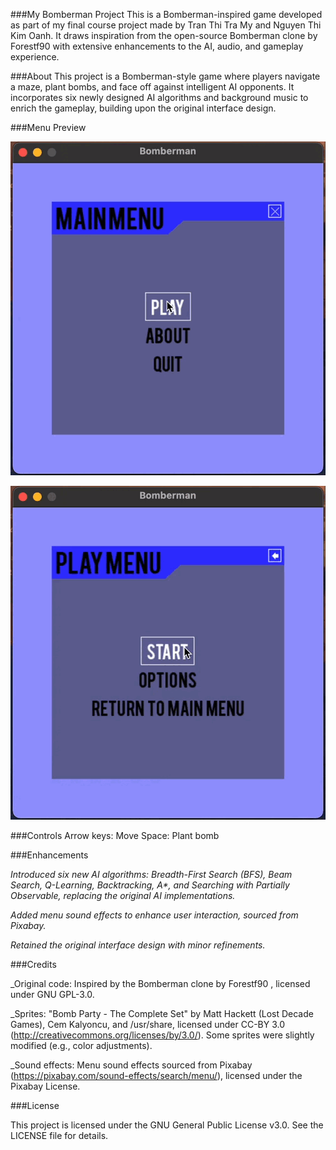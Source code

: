 ###My Bomberman Project
This is a Bomberman-inspired game developed as part of my final course project made by Tran Thi Tra My and Nguyen Thi Kim Oanh. It draws inspiration from the open-source Bomberman clone by Forestf90 with extensive enhancements to the AI, audio, and gameplay experience.

###About
This project is a Bomberman-style game where players navigate a maze, plant bombs, and face off against intelligent AI opponents. It incorporates six newly designed AI algorithms and background music to enrich the gameplay, building upon the original interface design.


###Menu Preview

![menu GIF](menu.gif)

![map GIF](map.gif)

###Controls
Arrow keys: Move
Space: Plant bomb

###Enhancements

_Introduced six new AI algorithms: Breadth-First Search (BFS), Beam Search, Q-Learning, Backtracking, A*, and Searching with Partially Observable, replacing the original AI implementations._

_Added menu sound effects to enhance user interaction, sourced from Pixabay._

_Retained the original interface design with minor refinements._


###Credits

_Original code: Inspired by the Bomberman clone by Forestf90 , licensed under GNU GPL-3.0.

_Sprites: "Bomb Party - The Complete Set" by Matt Hackett (Lost Decade Games), Cem Kalyoncu, and /usr/share, licensed under CC-BY 3.0 (http://creativecommons.org/licenses/by/3.0/). Some sprites were slightly modified (e.g., color adjustments).

_Sound effects: Menu sound effects sourced from Pixabay (https://pixabay.com/sound-effects/search/menu/), licensed under the Pixabay License.


###License

This project is licensed under the GNU General Public License v3.0. See the LICENSE file for details.
